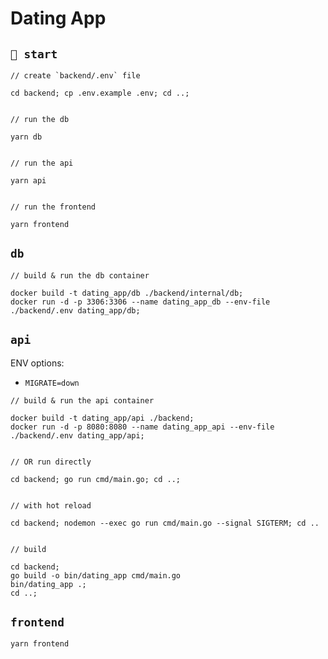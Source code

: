 # Dating App

## `🚀 start`

```console
// create `backend/.env` file

cd backend; cp .env.example .env; cd ..;


// run the db

yarn db


// run the api

yarn api


// run the frontend

yarn frontend
```

## `db`

```console
// build & run the db container

docker build -t dating_app/db ./backend/internal/db;
docker run -d -p 3306:3306 --name dating_app_db --env-file ./backend/.env dating_app/db;
```

## `api`

ENV options:  
  - `MIGRATE=down`

```console
// build & run the api container

docker build -t dating_app/api ./backend;
docker run -d -p 8080:8080 --name dating_app_api --env-file ./backend/.env dating_app/api;


// OR run directly

cd backend; go run cmd/main.go; cd ..;


// with hot reload

cd backend; nodemon --exec go run cmd/main.go --signal SIGTERM; cd ..


// build

cd backend;
go build -o bin/dating_app cmd/main.go
bin/dating_app .; 
cd ..;
```

## `frontend`

```console
yarn frontend
```


<!-- TODO -->
<!-- - ?? export $PATH with `go` and `sql-migrate` ? -->
